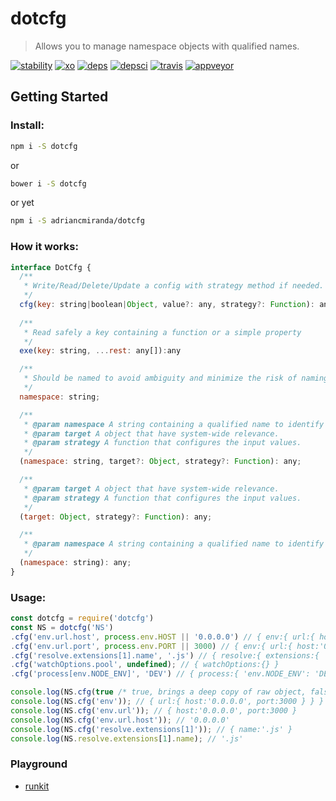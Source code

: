# dotcfg
> Allows you to manage namespace objects with qualified names.

[![stability]][stability-url] [![xo]][xo-url] [![deps]][deps-url] [![depsci]][depsci-url] [![travis]][travis-url] [![appveyor]][appveyor-url]

## Getting Started

### Install:

```bash
npm i -S dotcfg
```

or

```bash
bower i -S dotcfg
```

or yet

```bash
npm i -S adriancmiranda/dotcfg
```

### How it works:

```javascript
interface DotCfg {
  /**
   * Write/Read/Delete/Update a config with strategy method if needed.
   */
  cfg(key: string|boolean|Object, value?: any, strategy?: Function): any;
  
  /**
   * Read safely a key containing a function or a simple property
   */
  exe(key: string, ...rest: any[]):any

  /**
   * Should be named to avoid ambiguity and minimize the risk of naming collisions.
   */
  namespace: string;

  /**
   * @param namespace A string containing a qualified name to identify objects from.
   * @param target A object that have system-wide relevance.
   * @param strategy A function that configures the input values.
   */
  (namespace: string, target?: Object, strategy?: Function): any;

  /**
   * @param target A object that have system-wide relevance.
   * @param strategy A function that configures the input values.
   */
  (target: Object, strategy?: Function): any;

  /**
   * @param namespace A string containing a qualified name to identify objects from.
   */
  (namespace: string): any;
}
```

### Usage:

```javascript
const dotcfg = require('dotcfg')
const NS = dotcfg('NS')
.cfg('env.url.host', process.env.HOST || '0.0.0.0') // { env:{ url:{ host:'0.0.0.0' } } }
.cfg('env.url.port', process.env.PORT || 3000) // { env:{ url:{ host:'0.0.0.0', port:3000 } } }
.cfg('resolve.extensions[1].name', '.js') // { resolve:{ extensions:{ '1': { name: '.js' } } } }
.cfg('watchOptions.pool', undefined); // { watchOptions:{} }
.cfg('process[env.NODE_ENV]', 'DEV') // { process:{ 'env.NODE_ENV': 'DEV' } }

console.log(NS.cfg(true /* true, brings a deep copy of raw object, false, brings a raw object */));
console.log(NS.cfg('env')); // { url:{ host:'0.0.0.0', port:3000 } } }
console.log(NS.cfg('env.url')); // { host:'0.0.0.0', port:3000 }
console.log(NS.cfg('env.url.host')); // '0.0.0.0'
console.log(NS.cfg('resolve.extensions[1]')); // { name:'.js' }
console.log(NS.resolve.extensions[1].name); // '.js'
```

### Playground

* [runkit](https://runkit.com/npm/dotcfg)


[xo]: https://img.shields.io/badge/code_style-XO-5ed9c7.svg
[xo-url]: https://github.com/sindresorhus/xo

[travis]: https://travis-ci.org/adriancmiranda/dotcfg.svg?branch=master
[travis-url]: https://travis-ci.org/adriancmiranda/dotcfg

[appveyor]: https://ci.appveyor.com/api/projects/status/hucvow1n0t3q3le3/branch/master?svg=true
[appveyor-url]: https://ci.appveyor.com/project/adriancmiranda/dotcfg/branch/master

[stability]: http://badges.github.io/stability-badges/dist/experimental.svg
[stability-url]: http://learnhtmlwithsong.com/blog/wp-content/uploads/2014/12/errors-everywhere-meme.png

[deps]: https://david-dm.org/adriancmiranda/dotcfg.svg
[deps-url]: https://david-dm.org/adriancmiranda/dotcfg

[depsci]: https://dependencyci.com/github/adriancmiranda/dotcfg/badge
[depsci-url]: https://dependencyci.com/github/adriancmiranda/dotcfg
